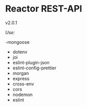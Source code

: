 # Reactor REST-API

v2.0.1

_Use:_

-mongoose

- dotenv
- joi
- eslint-plugin-json
- eslint-config-prettier
- morgan
- express
- cross-env
- cors
- nodemon
- eslint
